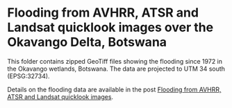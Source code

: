 # Flooding from AVHRR, ATSR and Landsat quicklook images over the Okavango Delta, Botswana

This folder contains zipped GeoTiff files showing the flooding since 1972 in the Okavango wetlands, Botswana. The data are projected to UTM 34 south (EPSG:32734).

Details on the flooding data are available in the post [Flooding from AVHRR, ATSR and Landsat quicklook images](https://karttur.github.io/okavango/blog/oka-flooding/).
